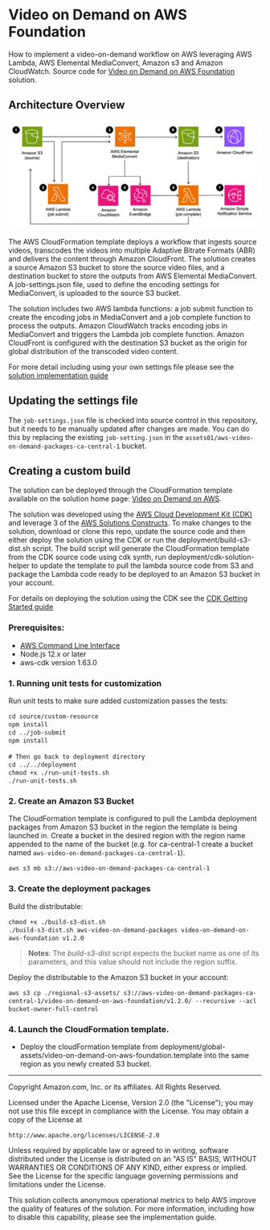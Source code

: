 # Video on Demand on AWS Foundation

How to implement a video-on-demand workflow on AWS leveraging AWS Lambda, AWS Elemental MediaConvert, Amazon s3 and Amazon CloudWatch. Source code for [Video on Demand on AWS Foundation](https://aws.amazon.com/solutions/video-on-demand-on-aws/) solution.

## Architecture Overview

![Architecture](architecture.png)

The AWS CloudFormation template deploys a workflow that ingests source videos, transcodes the videos into multiple Adaptive Bitrate Formats (ABR) and delivers the content through Amazon CloudFront. The solution creates a source Amazon S3 bucket to store the source video files, and a destination bucket to store the outputs from AWS Elemental MediaConvert. A job-settings.json file, used to define the encoding settings for MediaConvert, is uploaded to the source S3 bucket.

The solution includes two AWS lambda functions: a job submit function to create the encoding jobs in MediaConvert and a job complete function to process the outputs. Amazon CloudWatch tracks encoding jobs in MediaConvert and triggers the Lambda job complete function. Amazon CloudFront is configured with the destination S3 bucket as the origin for global distribution of the transcoded video content.

For more detail including using your own settings file please see the [solution implementation guide](https://docs.aws.amazon.com/solutions/latest/video-on-demand-on-aws-foundation/welcome.html)

## Updating the settings file

The `job-settings.json` file is checked into source control in this repository, but it needs to be manually updated after changes are made. You can do this by replacing the existing `job-setting.json` in the `assets01/aws-video-on-demand-packages-ca-central-1` bucket.

## Creating a custom build

The solution can be deployed through the CloudFormation template available on the solution home page: [Video on Demand on AWS](https://aws.amazon.com/solutions/video-on-demand-on-aws/).

The solution was developed using the [AWS Cloud Development Kit (CDK)](https://docs.aws.amazon.com/cdk/latest/guide/home.html) and leverage 3 of the [AWS Solutions Constructs](https://docs.aws.amazon.com/solutions/latest/constructs/welcome.html). To make changes to the solution, download or clone this repo, update the source code and then either deploy the solution using the CDK or run the deployment/build-s3-dist.sh script. The build script will generate the CloudFormation template from the CDK source code using cdk synth, run deployment/cdk-solution-helper to update the template to pull the lambda source code from S3 and package the Lambda code ready to be deployed to an Amazon S3 bucket in your account.

For details on deploying the solution using the CDK see the [CDK Getting Started guide](https://docs.aws.amazon.com/cdk/latest/guide/hello_world.html)

### Prerequisites:

- [AWS Command Line Interface](https://aws.amazon.com/cli/)
- Node.js 12.x or later
- aws-cdk version 1.63.0

### 1. Running unit tests for customization

Run unit tests to make sure added customization passes the tests:

```
cd source/custom-resource
npm install
cd ../job-submit
npm install

# Then go back to deployment directory
cd ../../deployment
chmod +x ./run-unit-tests.sh
./run-unit-tests.sh
```

### 2. Create an Amazon S3 Bucket

The CloudFormation template is configured to pull the Lambda deployment packages from Amazon S3 bucket in the region the template is being launched in. Create a bucket in the desired region with the region name appended to the name of the bucket (e.g. for ca-central-1 create a bucket named `aws-video-on-demand-packages-ca-central-1`).

```
aws s3 mb s3://aws-video-on-demand-packages-ca-central-1
```

### 3. Create the deployment packages

Build the distributable:

```
chmod +x ./build-s3-dist.sh
./build-s3-dist.sh aws-video-on-demand-packages video-on-demand-on-aws-foundation v1.2.0
```

> **Notes**: The _build-s3-dist_ script expects the bucket name as one of its parameters, and this value should not include the region suffix.

Deploy the distributable to the Amazon S3 bucket in your account:

```
aws s3 cp ./regional-s3-assets/ s3://aws-video-on-demand-packages-ca-central-1/video-on-demand-on-aws-foundation/v1.2.0/ --recursive --acl bucket-owner-full-control
```

### 4. Launch the CloudFormation template.

- Deploy the cloudFormation template from deployment/global-assets/video-on-demand-on-aws-foundation.template into the same region as you newly created S3 bucket.

---

Copyright Amazon.com, Inc. or its affiliates. All Rights Reserved.

Licensed under the Apache License, Version 2.0 (the "License");
you may not use this file except in compliance with the License.
You may obtain a copy of the License at

    http://www.apache.org/licenses/LICENSE-2.0

Unless required by applicable law or agreed to in writing, software
distributed under the License is distributed on an "AS IS" BASIS,
WITHOUT WARRANTIES OR CONDITIONS OF ANY KIND, either express or implied.
See the License for the specific language governing permissions and
limitations under the License.

This solution collects anonymous operational metrics to help AWS improve the quality of features of the solution. For more information, including how to disable this capability, please see the implementation guide.
